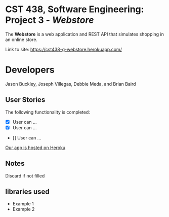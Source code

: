 # CST 438, Software Engineering: Project 3 - *Webstore*

The **Webstore** is a web application and REST API that simulates
shopping in an online store.

Link to site: https://cst438-g-webstore.herokuapp.com/

# Developers
Jason Buckley, Joseph Villegas, Debbie Meda, and Brian Baird

## User Stories

The following functionality is completed:

- [x] User can ...
- [x] User can ...
- [] User can ...

<a class="link" 
   href="https://github.com/JasonBuckley/CST438_Project2" 
   target="_blank"
   aria-label="View source on GitHub">
   Our app is hosted on Heroku <i class="fa fa-github" aria-hidden="true"></i>
</a>

## Notes
Discard if not filled

## libraries used

- Example 1
- Example 2

